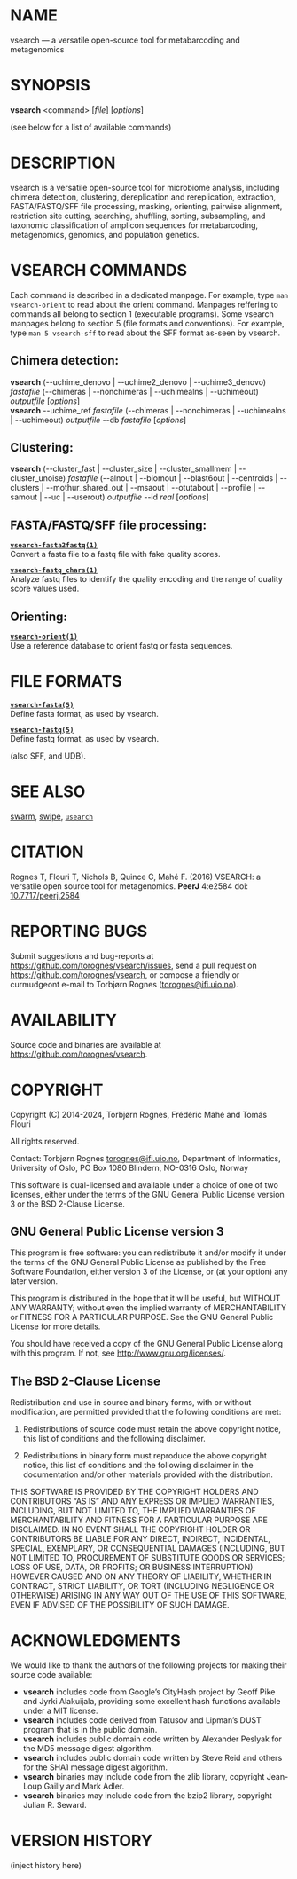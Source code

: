 # NAME

vsearch — a versatile open-source tool for metabarcoding and
metagenomics

# SYNOPSIS

**vsearch** \<command\> \[*file*\] \[*options*\]

(see below for a list of available commands)

# DESCRIPTION

vsearch is a versatile open-source tool for microbiome analysis,
including chimera detection, clustering, dereplication and
rereplication, extraction, FASTA/FASTQ/SFF file processing, masking,
orienting, pairwise alignment, restriction site cutting, searching,
shuffling, sorting, subsampling, and taxonomic classification of
amplicon sequences for metabarcoding, metagenomics, genomics, and
population genetics.

# VSEARCH COMMANDS

Each command is described in a dedicated manpage. For example, type
`man vsearch-orient` to read about the orient command. Manpages
reffering to commands all belong to section 1 (executable programs).
Some vsearch manpages belong to section 5 (file formats and
conventions). For example, type `man 5 vsearch-sff` to read about the
SFF format as-seen by vsearch.

## Chimera detection:

**vsearch** (--uchime_denovo \| --uchime2_denovo \| --uchime3_denovo)
*fastafile* (--chimeras \| --nonchimeras \| --uchimealns \| --uchimeout)
*outputfile* \[*options*\]  
**vsearch** --uchime_ref *fastafile* (--chimeras \| --nonchimeras \|
--uchimealns \| --uchimeout) *outputfile* --db *fastafile* \[*options*\]

## Clustering:

**vsearch** (--cluster_fast \| --cluster_size \| --cluster_smallmem \|
--cluster_unoise) *fastafile* (--alnout \| --biomout \| --blast6out \|
--centroids \| --clusters \| --mothur_shared_out \| --msaout \|
--otutabout \| --profile \| --samout \| --uc \| --userout) *outputfile*
--id *real* \[*options*\]

## FASTA/FASTQ/SFF file processing:

**[`vsearch-fasta2fastq(1)`](./commands/vsearch-fasta2fastq.1.md)**  
Convert a fasta file to a fastq file with fake quality scores.

**[`vsearch-fastq_chars(1)`](./commands/vsearch-fastq_chars.1.md)**  
Analyze fastq files to identify the quality encoding and the range of
quality score values used.

## Orienting:

**[`vsearch-orient(1)`](./commands/vsearch-orient.1.md)**  
Use a reference database to orient fastq or fasta sequences.

# FILE FORMATS

**[`vsearch-fasta(5)`](./formats/vsearch-fasta.1.md)**  
Define fasta format, as used by vsearch.

**[`vsearch-fastq(5)`](./formats/vsearch-fastq.1.md)**  
Define fastq format, as used by vsearch.

(also SFF, and UDB).

# SEE ALSO

[swarm](https://github.com/torognes/swarm),
[swipe](https://github.com/torognes/swipe),
[`usearch`](https://github.com/rcedgar/usearch12)

# CITATION

Rognes T, Flouri T, Nichols B, Quince C, Mahé F. (2016) VSEARCH: a
versatile open source tool for metagenomics. **PeerJ** 4:e2584 doi:
[10.7717/peerj.2584](https://doi.org/10.7717/peerj.2584)

# REPORTING BUGS

Submit suggestions and bug-reports at
<https://github.com/torognes/vsearch/issues>, send a pull request on
<https://github.com/torognes/vsearch>, or compose a friendly or
curmudgeont e-mail to Torbjørn Rognes (torognes@ifi.uio.no).

# AVAILABILITY

Source code and binaries are available at
<https://github.com/torognes/vsearch>.

# COPYRIGHT

Copyright (C) 2014-2024, Torbjørn Rognes, Frédéric Mahé and Tomás Flouri

All rights reserved.

Contact: Torbjørn Rognes <torognes@ifi.uio.no>, Department of
Informatics, University of Oslo, PO Box 1080 Blindern, NO-0316 Oslo,
Norway

This software is dual-licensed and available under a choice of one of
two licenses, either under the terms of the GNU General Public License
version 3 or the BSD 2-Clause License.

## GNU General Public License version 3

This program is free software: you can redistribute it and/or modify it
under the terms of the GNU General Public License as published by the
Free Software Foundation, either version 3 of the License, or (at your
option) any later version.

This program is distributed in the hope that it will be useful, but
WITHOUT ANY WARRANTY; without even the implied warranty of
MERCHANTABILITY or FITNESS FOR A PARTICULAR PURPOSE. See the GNU General
Public License for more details.

You should have received a copy of the GNU General Public License along
with this program. If not, see <http://www.gnu.org/licenses/>.

## The BSD 2-Clause License

Redistribution and use in source and binary forms, with or without
modification, are permitted provided that the following conditions are
met:

1.  Redistributions of source code must retain the above copyright
    notice, this list of conditions and the following disclaimer.

2.  Redistributions in binary form must reproduce the above copyright
    notice, this list of conditions and the following disclaimer in the
    documentation and/or other materials provided with the distribution.

THIS SOFTWARE IS PROVIDED BY THE COPYRIGHT HOLDERS AND CONTRIBUTORS “AS
IS” AND ANY EXPRESS OR IMPLIED WARRANTIES, INCLUDING, BUT NOT LIMITED
TO, THE IMPLIED WARRANTIES OF MERCHANTABILITY AND FITNESS FOR A
PARTICULAR PURPOSE ARE DISCLAIMED. IN NO EVENT SHALL THE COPYRIGHT
HOLDER OR CONTRIBUTORS BE LIABLE FOR ANY DIRECT, INDIRECT, INCIDENTAL,
SPECIAL, EXEMPLARY, OR CONSEQUENTIAL DAMAGES (INCLUDING, BUT NOT LIMITED
TO, PROCUREMENT OF SUBSTITUTE GOODS OR SERVICES; LOSS OF USE, DATA, OR
PROFITS; OR BUSINESS INTERRUPTION) HOWEVER CAUSED AND ON ANY THEORY OF
LIABILITY, WHETHER IN CONTRACT, STRICT LIABILITY, OR TORT (INCLUDING
NEGLIGENCE OR OTHERWISE) ARISING IN ANY WAY OUT OF THE USE OF THIS
SOFTWARE, EVEN IF ADVISED OF THE POSSIBILITY OF SUCH DAMAGE.

# ACKNOWLEDGMENTS

We would like to thank the authors of the following projects for making
their source code available:

-   **vsearch** includes code from Google’s CityHash project by Geoff
    Pike and Jyrki Alakuijala, providing some excellent hash functions
    available under a MIT license.
-   **vsearch** includes code derived from Tatusov and Lipman’s DUST
    program that is in the public domain.
-   **vsearch** includes public domain code written by Alexander Peslyak
    for the MD5 message digest algorithm.
-   **vsearch** includes public domain code written by Steve Reid and
    others for the SHA1 message digest algorithm.
-   **vsearch** binaries may include code from the zlib library,
    copyright Jean-Loup Gailly and Mark Adler.
-   **vsearch** binaries may include code from the bzip2 library,
    copyright Julian R. Seward.

# VERSION HISTORY

(inject history here)
